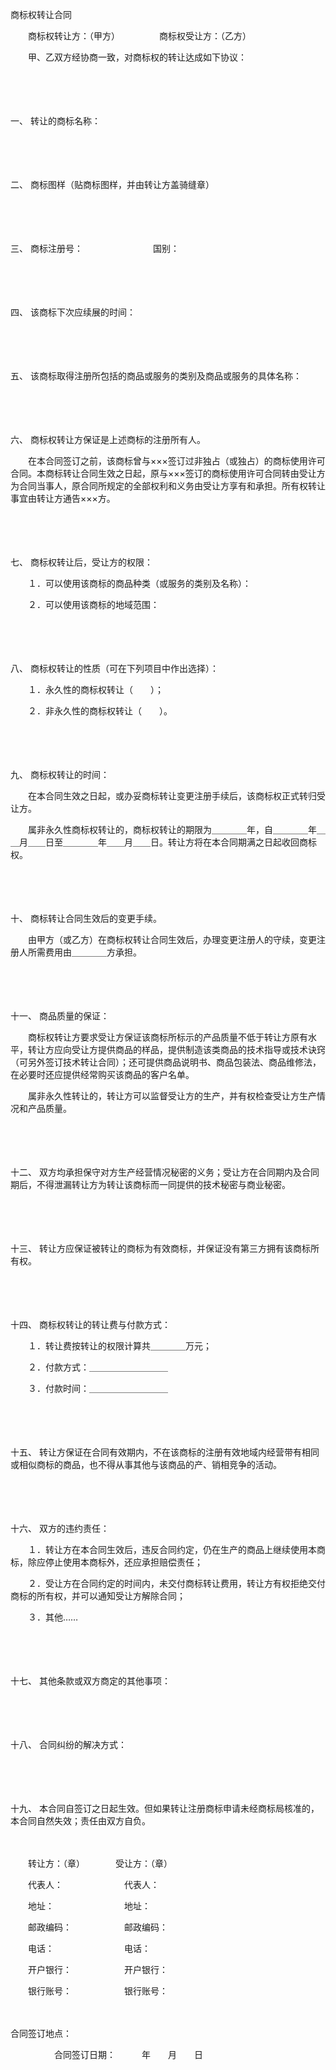 



商标权转让合同



 

　　商标权转让方：（甲方）　　　　　商标权受让方：（乙方）

　　甲、乙双方经协商一致，对商标权的转让达成如下协议：

　　

　　

一、
转让的商标名称：

　　

　　

二、
商标图样（贴商标图样，并由转让方盖骑缝章）

　　

　　

三、
商标注册号：　　　　　　　　国别：

　　

　　

四、
该商标下次应续展的时间：

　　

　　

五、
该商标取得注册所包括的商品或服务的类别及商品或服务的具体名称：

　　

　　

六、
商标权转让方保证是上述商标的注册所有人。

　　在本合同签订之前，该商标曾与×××签订过非独占（或独占）的商标使用许可合同。本商标转让合同生效之日起，原与×××签订的商标使用许可合同转由受让方为合同当事人，原合同所规定的全部权利和义务由受让方享有和承担。所有权转让事宜由转让方通告×××方。

　　

　　

七、
商标权转让后，受让方的权限：

　　１．可以使用该商标的商品种类（或服务的类别及名称）：

　　２．可以使用该商标的地域范围：

　　

　　

八、
商标权转让的性质（可在下列项目中作出选择）：

　　１．永久性的商标权转让（　　）；

　　２．非永久性的商标权转让（　　）。

　　

　　

九、
商标权转让的时间：

　　在本合同生效之日起，或办妥商标转让变更注册手续后，该商标权正式转归受让方。

　　属非永久性商标权转让的，商标权转让的期限为＿＿＿＿年，自＿＿＿＿年＿＿月＿＿日至＿＿＿＿年＿＿月＿＿日。转让方将在本合同期满之日起收回商标权。

　　

　　

十、
商标转让合同生效后的变更手续。

　　由甲方（或乙方）在商标权转让合同生效后，办理变更注册人的守续，变更注册人所需费用由＿＿＿＿方承担。

　　

　　

十一、
商品质量的保证：

　　商标权转让方要求受让方保证该商标所标示的产品质量不低于转让方原有水平，转让方应向受让方提供商品的样品，提供制造该类商品的技术指导或技术诀窍（可另外签订技术转让合同）；还可提供商品说明书、商品包装法、商品维修法，在必要时还应提供经常购买该商品的客户名单。

　　属非永久性转让的，转让方可以监督受让方的生产，并有权检查受让方生产情况和产品质量。

　　

　　

十二、
双方均承担保守对方生产经营情况秘密的义务；受让方在合同期内及合同期后，不得泄漏转让方为转让该商标而一同提供的技术秘密与商业秘密。

　　

　　

十三、
转让方应保证被转让的商标为有效商标，并保证没有第三方拥有该商标所有权。

　　

　　

十四、
商标权转让的转让费与付款方式：

　　１．转让费按转让的权限计算共＿＿＿＿万元；

　　２．付款方式：＿＿＿＿＿＿＿＿＿

　　３．付款时间：＿＿＿＿＿＿＿＿＿

　　

　　

十五、
转让方保证在合同有效期内，不在该商标的注册有效地域内经营带有相同或相似商标的商品，也不得从事其他与该商品的产、销相竞争的活动。

　　

　　

十六、
双方的违约责任：

　　１．转让方在本合同生效后，违反合同约定，仍在生产的商品上继续使用本商标，除应停止使用本商标外，还应承担赔偿责任；

　　２．受让方在合同约定的时间内，未交付商标转让费用，转让方有权拒绝交付商标的所有权，并可以通知受让方解除合同；

　　３．其他……

　　

　　

十七、
其他条款或双方商定的其他事项：

　　

　　

十八、
合同纠纷的解决方式：

　　

　　

十九、
本合同自签订之日起生效。但如果转让注册商标申请未经商标局核准的，本合同自然失效；责任由双方自负。

　　

　　转让方：（章）　　　　受让方：（章）

　　代表人：　　　　　　　代表人：

　　地址：　　　　　　　　地址：

　　邮政编码：　　　　　　邮政编码：

　　电话：　　　　　　　　电话：

　　开户银行：　　　　　　开户银行：

　　银行账号：　　　　　　银行账号：

　　　　　


 合同签订地点：
 
　　　　　合同签订日期：　　　年　　月　　日

